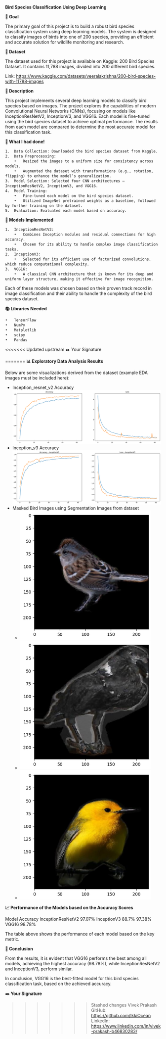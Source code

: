 **Bird Species Classification Using Deep Learning**

**🎯 Goal**

The primary goal of this project is to build a robust bird species classification system using deep learning models. The system is designed to classify images of birds into one of 200 species, providing an efficient and accurate solution for wildlife monitoring and research.

**🧵 Dataset**

The dataset used for this project is available on Kaggle: 200 Bird Species Dataset. It contains 11,788 images, divided into 200 different bird species.

Link: https://www.kaggle.com/datasets/veeralakrishna/200-bird-species-with-11788-images

**🧾 Description**

This project implements several deep learning models to classify bird species based on images. The project explores the capabilities of modern Convolutional Neural Networks (CNNs), focusing on models like InceptionResNetV2, InceptionV3, and VGG16. Each model is fine-tuned using the bird species dataset to achieve optimal performance. The results from each model are compared to determine the most accurate model for this classification task.

**🧮 What I had done!**

	1.	Data Collection: Downloaded the bird species dataset from Kaggle.
	2.	Data Preprocessing:
		•	Resized the images to a uniform size for consistency across models.
		•	Augmented the dataset with transformations (e.g., rotation, flipping) to enhance the model’s generalization.
	3.	Model Selection: Selected four CNN architectures — InceptionResNetV2, InceptionV3, and VGG16.
	4.	Model Training:
		•	Fine-tuned each model on the bird species dataset.
		•	Utilized ImageNet pretrained weights as a baseline, followed by further training on the dataset.
	5.	Evaluation: Evaluated each model based on accuracy.
	

**🚀 Models Implemented**

	1.	InceptionResNetV2:
		•	Combines Inception modules and residual connections for high accuracy.
		•	Chosen for its ability to handle complex image classification tasks.
	2.	InceptionV3:
		•	Selected for its efficient use of factorized convolutions, which reduce computational complexity.
	3.	VGG16:
		•	A classical CNN architecture that is known for its deep and uniform layer structure, making it effective for image recognition.

Each of these models was chosen based on their proven track record in image classification and their ability to handle the complexity of the bird species dataset.

**📚 Libraries Needed**

	•	TensorFlow
	•	NumPy
	•	Matplotlib
	•	scipy
	•	Pandas

<<<<<<< Updated upstream
✒️ Your Signature


=======
**📊 Exploratory Data Analysis Results**

Below are some visualizations derived from the dataset (example EDA images must be included here):

- Inception_resnet_v2 Accuracy
	![Inception_resnet_v2](./Images/inception_resnet_v2.png)
- Inception_v3 Accuracy
	![Inception_v3](./Images/InceptionV3.png)
- Masked Bird Images using Segmentation Images from dataset
	- ![Masked_Bird_Image](./Images/masked_image_1.png)
	- ![Masked_Bird_Image](./Images/masked_image_2.png)
	- ![Masked_Bird_Image](./Images/masked_image_3.png)

**📈 Performance of the Models based on the Accuracy Scores**

Model	Accuracy
InceptionResNetV2	97.07%
InceptionV3	88.7%	97.38%
VGG16	98.78%

The table above shows the performance of each model based on the key metric.

**📢 Conclusion**

From the results, it is evident that VGG16 performs the best among all models, achieving the highest accuracy (98.78%), while InceptionResNetV2 and InceptionV3, perform similar.

In conclusion, VGG16 is the best-fitted model for this bird species classification task, based on the achieved accuracy.

**✒️ Your Signature**

>>>>>>> Stashed changes
Vivek Prakash
GitHub: https://github.com/IkkiOcean
LinkedIn: https://www.linkedin.com/in/vivek-prakash-b46830283/
